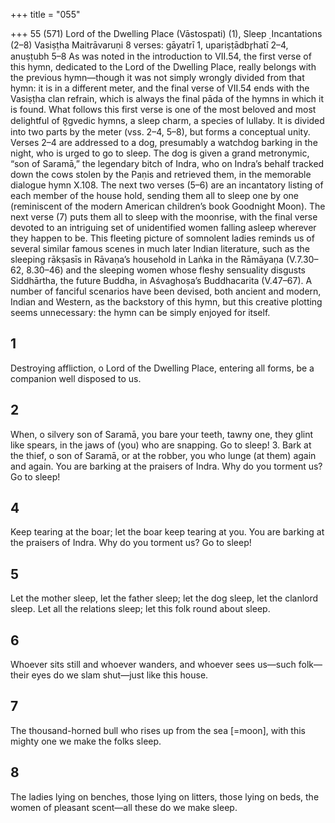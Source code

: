 +++
title = "055"

+++
55 (571)
Lord of the Dwelling Place (Vāstospati) (1), Sleep ̣ Incantations (2–8)
Vasiṣṭha Maitrāvaruṇi
8 verses: gāyatrī 1, upariṣṭādbr̥hatī 2–4, anuṣṭubh 5–8
As was noted in the introduction to VII.54, the first verse of this hymn, dedicated  to the Lord of the Dwelling Place, really belongs with the previous hymn—though  it was not simply wrongly divided from that hymn: it is in a different meter, and the  final verse of VII.54 ends with the Vasiṣṭha clan refrain, which is always the final  pāda of the hymns in which it is found.
What follows this first verse is one of the most beloved and most delightful of  R̥gvedic hymns, a sleep charm, a species of lullaby. It is divided into two parts by  the meter (vss. 2–4, 5–8), but forms a conceptual unity. Verses 2–4 are addressed to  a dog, presumably a watchdog barking in the night, who is urged to go to sleep. The  dog is given a grand metronymic, “son of Saramā,” the legendary bitch of Indra,  who on Indra’s behalf tracked down the cows stolen by the Paṇis and retrieved  them, in the memorable dialogue hymn X.108.
The next two verses (5–6) are an incantatory listing of each member of the house hold, sending them all to sleep one by one (reminiscent of the modern American  children’s book Goodnight Moon). The next verse (7) puts them all to sleep with the  moonrise, with the final verse devoted to an intriguing set of unidentified women  falling asleep wherever they happen to be. This fleeting picture of somnolent ladies  reminds us of several similar famous scenes in much later Indian literature, such as  the sleeping rākṣasīs in Rāvaṇa’s household in Laṅka in the Rāmāyaṇa (V.7.30–62,  8.30–46) and the sleeping women whose fleshy sensuality disgusts Siddhārtha, the  future Buddha, in Aśvaghoṣa’s Buddhacarita (V.47–67).
A number of fanciful scenarios have been devised, both ancient and modern,  Indian and Western, as the backstory of this hymn, but this creative plotting seems  unnecessary: the hymn can be simply enjoyed for itself.
## 1
Destroying affliction, o Lord of the Dwelling Place, entering all forms, be a companion well disposed to us.

## 2
When, o silvery son of Saramā, you bare your teeth, tawny one,
they glint like spears, in the jaws of (you) who are snapping. Go to sleep! 3. Bark at the thief, o son of Saramā, or at the robber, you who lunge (at  them) again and again.
You are barking at the praisers of Indra. Why do you torment us? Go  to sleep!
## 4
Keep tearing at the boar; let the boar keep tearing at you.
You are barking at the praisers of Indra. Why do you torment us? Go  to sleep!
## 5
Let the mother sleep, let the father sleep; let the dog sleep, let the  clanlord sleep.
Let all the relations sleep; let this folk round about sleep.
## 6
Whoever sits still and whoever wanders, and whoever sees
us—such folk—
their eyes do we slam shut—just like this house.
## 7
The thousand-horned bull who rises up from the sea [=moon],
with this mighty one we make the folks sleep.
## 8
The ladies lying on benches, those lying on litters, those lying on beds, the women of pleasant scent—all these do we make sleep.